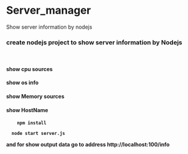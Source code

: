 # Server_manager
Show server information by nodejs
<br>
<h3>create nodejs project to show server information by Nodejs</h4>
<br>
  <h4>
    show cpu sources
    <h4>
  <h4>
    show os info
    <h4>
  <h4>
    show Memory sources
    <h4>
  <h4>
    show HostName 
    <h4>
      
      
        npm install
      
      node start server.js
      
  and for show output data go to address http://localhost:100/info
